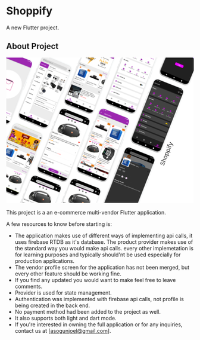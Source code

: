 # Shoppify

A new Flutter project.

## About Project

![](/assets/images/Shoppify.png)

This project is a an e-commerce multi-vendor Flutter application.

A few resources to know before starting is:

- The application makes use of different ways of implementing api calls, it uses firebase RTDB as it's database. The product provider makes use of the standard way you would make api calls. every other implemetation is for learning purposes and typically should'nt be used especially for production applications.  
- The vendor profile screen for the application has not been merged, but every other feature should be working fine.  
- If you find any updated you would want to make feel free to leave comments.
- Provider is used for state management.
- Authentication was implemented with firebase api calls, not profile is being created in the back end.
- No payment method had been added to the project as well.
- It also supports both light and dart mode. 
- If you're interested in owning the full application or for any inquiries, contact us at [asogunjoel@gmail.com]. 

<!-- This is the home screen of the application
![](/assets/images/Screenshot_1664388974.png)



